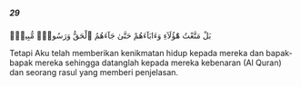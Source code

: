 ##### 29

<span class="ayah">بَلْ مَتَّعْتُ هَٰٓؤُلَآءِ وَءَابَآءَهُمْ حَتَّىٰ جَآءَهُمُ ٱلْحَقُّ وَرَسُولٌۭ مُّبِينٌۭ</span>

<span class="ayah_translation">Tetapi Aku telah memberikan kenikmatan hidup kepada mereka dan bapak-bapak mereka sehingga datanglah kepada mereka kebenaran (Al Quran) dan seorang rasul yang memberi penjelasan.</span>
